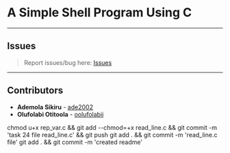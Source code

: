 # A Simple Shell Program Using C

---

## Issues

> Report issues/bug here: [Issues](https://github.com/oolufolabii/simple_shell/issues)

---

## Contributors

+ **Ademola Sikiru** - [ade2002](https://github.com/Ade2002/)
+ **Olufolabi Otitoola** - [oolufolabii](github.com/oolufolabii/)


chmod u+x rep_var.c && git add --chmod=+x read_line.c && git commit -m 'task 24 file read_line.c' && git push
git add .  && git commit -m 'read_line.c file'
git add . && git commit -m 'created readme'
